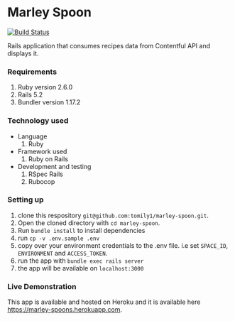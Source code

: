 # Marley Spoon
[![Build Status](https://travis-ci.com/tomily1/marley-spoon.svg?token=pEvX4L5vELYgZNrdwxyT&branch=master)](https://travis-ci.com/tomily1/marley-spoon)

Rails application that consumes recipes data from Contentful API and displays it.

### Requirements
1. Ruby version 2.6.0
2. Rails 5.2
3. Bundler version 1.17.2


### Technology used
* Language
  1. Ruby
* Framework used
  1. Ruby on Rails
* Development and testing
  1. RSpec Rails
  2. Rubocop

### Setting up
1. clone this respository `git@github.com:tomily1/marley-spoon.git`.
2. Open the cloned directory with `cd marley-spoon`.
3. Run `bundle install` to install dependencies
4. run `cp -v .env.sample .env`
5. copy over your environment credentials to the .env file. i.e set `SPACE_ID`, `ENVIRONMENT` and `ACCESS_TOKEN`.
5. run the app with `bundle exec rails server`
6. the app will be available on `localhost:3000`


### Live Demonstration

This app is available and hosted on Heroku and it is available here https://marley-spoons.herokuapp.com.

